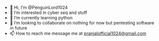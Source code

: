 - 👋 Hi, I’m @PenguinLord1024
- 👀 I’m interested in cyber seq and stuff
- 🌱 I’m currently learning python
- 💞️ I’m looking to collaborate on nothing for now but pentesting software in future
- 📫 How to reach me message me at pranjalofficial1024@gmail.com


